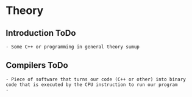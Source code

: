 # Theory

## Introduction ToDo
    
    - Some C++ or programming in general theory sumup



## Compilers ToDo

    - Piece of software that turns our code (C++ or other) into binary code that is executed by the CPU instruction to run our program
    - 